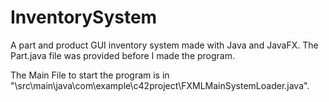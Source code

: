 # InventorySystem
A part and product GUI inventory system made with Java and JavaFX.  The Part.java file was provided before I made the program.

The Main File to start the program is in "\src\main\java\com\example\c42project\FXMLMainSystemLoader.java".
